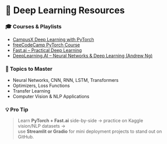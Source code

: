 # 🧠 Deep Learning Resources

### 🎓 Courses & Playlists
- [CampusX Deep Learning with PyTorch](https://www.youtube.com/playlist?list=PLKnIA16_Rmvb8Cw8kkLgp4kS6S3r49VxG)
- [freeCodeCamp PyTorch Course](https://www.youtube.com/watch?v=GIsg-ZUy0MY)
- [Fast.ai – Practical Deep Learning](https://course.fast.ai/)
- [DeepLearning.AI – Neural Networks & Deep Learning (Andrew Ng)](https://www.coursera.org/learn/neural-networks-deep-learning)

### 🧩 Topics to Master
- Neural Networks, CNN, RNN, LSTM, Transformers
- Optimizers, Loss Functions
- Transfer Learning
- Computer Vision & NLP Applications

### 💡 Pro Tip  
> Learn **PyTorch + Fast.ai** side-by-side → practice on Kaggle vision/NLP datasets →  
> use **Streamlit or Gradio** for mini deployment projects to stand out on GitHub.
